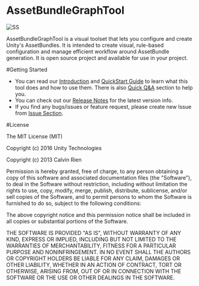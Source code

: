 # AssetBundleGraphTool

![SS](/Doc/images/readme/graph.png)

AssetBundleGraphTool is a visual toolset that lets you configure and create Unity's AssetBundles. It is intended to create visual, rule-based configuration and manage efficient workflow around AssetBundle generation. It is open source project and available for use in your project.

#Getting Started
- You can read our [Introduction](https://bitbucket.org/Unity-Technologies/assetbundlegraphtool/wiki/Introduction) and [QuickStart Guide](/Doc/QuickStart.md) to learn what this tool does and how to use them. There is also [Quick Q&A](https://bitbucket.org/Unity-Technologies/assetbundlegraphtool/wiki/Home) section to help you.
- You can check out our [Release Notes](https://bitbucket.org/Unity-Technologies/assetbundlegraphtool/wiki/Release%20Notes) for the latest version info.
- If you find any bugs/issues or feature request, please create new Issue from [Issue Section](https://bitbucket.org/Unity-Technologies/assetbundlegraphtool/issues?status=new&status=open).

#License

The MIT License (MIT)

Copyright (c) 2016 Unity Technologies

Copyright (c) 2013 Calvin Rien

Permission is hereby granted, free of charge, to any person obtaining a copy of this software and associated documentation files (the "Software"), to deal in the Software without restriction, including without limitation the rights to use, copy, modify, merge, publish, distribute, sublicense, and/or sell copies of the Software, and to permit persons to whom the Software is furnished to do so, subject to the following conditions:

The above copyright notice and this permission notice shall be included in all copies or substantial portions of the Software.

THE SOFTWARE IS PROVIDED "AS IS", WITHOUT WARRANTY OF ANY KIND, EXPRESS OR IMPLIED, INCLUDING BUT NOT LIMITED TO THE WARRANTIES OF MERCHANTABILITY, FITNESS FOR A PARTICULAR PURPOSE AND NONINFRINGEMENT. IN NO EVENT SHALL THE AUTHORS OR COPYRIGHT HOLDERS BE LIABLE FOR ANY CLAIM, DAMAGES OR OTHER LIABILITY, WHETHER IN AN ACTION OF CONTRACT, TORT OR OTHERWISE, ARISING FROM, OUT OF OR IN CONNECTION WITH THE SOFTWARE OR THE USE OR OTHER DEALINGS IN THE SOFTWARE.